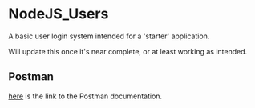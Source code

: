 # NodeJS_Users
A basic user login system intended for a 'starter' application.

Will update this once it's near complete, or at least working as intended.
## Postman
[here](https://documenter.getpostman.com/view/6355920/RznJmGX2) is the link to the Postman documentation.